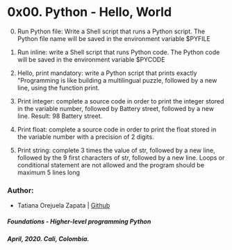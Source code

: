 # 0x00. Python - Hello, World

0. Run Python file: Write a Shell script that runs a Python script.
The Python file name will be saved in the environment variable $PYFILE

1. Run inline: write a Shell script that runs Python code.
The Python code will be saved in the environment variable $PYCODE

2. Hello, print mandatory: write a Python script that prints exactly "Programming is like building a multilingual puzzle, followed by a new line, using the function print.

3. Print integer: complete a source code in order to print the integer stored in the variable number, followed by Battery street, followed by a new line.
Result: 98 Battery street.

4. Print float: complete a source code in order to print the float stored in the variable number with a precision of 2 digits.

5. Print string: complete 3 times the value of str, followed by a new line, followed by the 9 first characters of str, followed by a new line.
Loops or conditional statement are not allowed and the program should be maximum 5 lines long



### Author:
* Tatiana Orejuela Zapata | [Github](https://github.com/tatsOre)

##### Foundations - Higher-level programming  Python
##### April, 2020. Cali, Colombia.